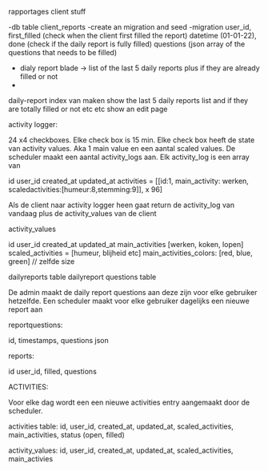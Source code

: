 rapportages client stuff

-db table client_reports
-create an migration and seed
-migration user_id, first_filled (check when the client first filled the report)
datetime (01-01-22),
done (check if the daily report is fully filled)
questions (json array of the questions that needs to be filled)
- dialy report blade -> list of the last 5 daily reports plus if they are already filled or not
- 

daily-report index van maken
show the last 5 daily reports list and if they are totally filled or not etc etc
show an edit page






activity logger:

24 x4 checkboxes. Elke check box is 15 min. Elke check box heeft de state van
activity values. Aka 1 main value en een aantal scaled values. De scheduler
maakt een aantal activity_logs aan. Elk activity_log is een array van



id
user_id
created_at
updated_at
activities = [[id:1, main_activity: werken, scaledactivities:[humeur:8,stemming:9]], x 96]

Als de client naar activity logger heen gaat return de activity_log van vandaag plus de activity_values van de client

activity_values

id
user_id
created_at
updated_at
main_activities [werken, koken, lopen]
scaled_activities = [humeur, blijheid etc]
main_activities_colors: [red, blue, green] // zelfde size











dailyreports table
dailyreport questions table


De admin maakt de daily report questions aan deze zijn voor elke gebruiker hetzelfde. Een scheduler maakt voor elke gebruiker dagelijks een nieuwe report aan

reportquestions:

id, timestamps, questions json

reports:

id user_id, filled, questions

ACTIVITIES:

Voor elke dag wordt een een nieuwe activities entry aangemaakt door de scheduler. 

activities table: id, user_id, created_at, updated_at, scaled_activities, main_activities, status (open, filled)

activity_values: id, user_id, created_at, updated_at, scaled_activities, main_activies